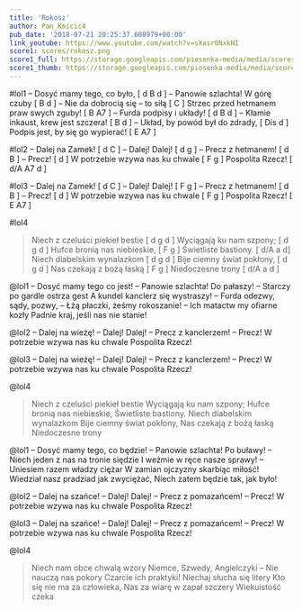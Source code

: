```yaml
---
title: 'Rokosz'
author: Pan_Kmicic4
pub_date: '2018-07-21 20:25:37.608979+00:00'
link_youtube: https://www.youtube.com/watch?v=sXasr0NxkNI
score1: scores/rokosz.png
score1_full: https://storage.googleapis.com/piosenka-media/media/scores/rokosz.png
score1_thumb: https://storage.googleapis.com/piosenka-media/media/scores/rokosz.png.180x0_q85_upscale.png
---
```


#lol1
– Dosyć mamy tego, co było, [ d B d ]
– Panowie szlachta! W górę czuby [ B d ]
– Nie da dobrocią się – to siłą [ C ]
Strzec przed hetmanem praw swych zguby! [ B A7 ]
– Furda podpisy i układy! [ d B d ]
– Kłamie inkaust, krew jest szczera! [ B d ]
– Układ, by powód był do zdrady, [ Dis d ]
Podpis jest, by się go wypierać! [ E A7 ]

#lol2
– Dalej na Zamek! [ d C ]
– Dalej! Dalej! [ d g ]
– Precz z hetmanem! [ d B ]
– Precz! [ d ]
W potrzebie wzywa nas ku chwale [ F g ]
Pospolita Rzecz! [ d/A A7 d ]

#lol3
– Dalej na Zamek! [ d C ]
– Dalej! Dalej! [ F g ]
– Precz z hetmanem!  [ d B ]
– Precz! [ d ] 
W potrzebie wzywa nas ku chwale [ F g ] 
Pospolita Rzecz! [ E A7 ]

#lol4
>Niech z czeluści piekieł bestie [ d g d ]
>Wyciągają ku nam szpony; [ d g d ]
>Hufce bronią nas niebieskie, [ F g ]
>Świetliste bastiony. [ d/A a d]
>Niech diabelskim wynalazkom [ d g d ]
>Bije ciemny świat pokłony, [ d g d ]
>Nas czekają z bożą łaską [ F g ]
>Niedoczesne trony [ d/A a d ]

@lol1
– Dosyć mamy tego co jest!
– Panowie szlachta! Do pałaszy!
– Starczy po gardle ostrza gest
A kundel kanclerz się wystraszy!
– Furda odezwy, sądy, pozwy,
– Łżą płaczki, żeśmy rokoszanie!
– Ich matactw my ofiarne kozły
Padnie kraj, jeśli nas nie stanie!

@lol2
– Dalej na wieżę!
– Dalej! Dalej!
– Precz z kanclerzem!
– Precz!
W potrzebie wzywa nas ku chwale
Pospolita Rzecz!

@lol3
– Dalej na wieżę!
– Dalej! Dalej!
– Precz z kanclerzem!
– Precz!
W potrzebie wzywa nas ku chwale
Pospolita Rzecz!

@lol4
>Niech z czeluści piekieł bestie
>Wyciągają ku nam szpony;
>Hufce bronią nas niebieskie,
>Świetliste bastiony.
>Niech diabelskim wynalazkom
>Bije ciemny świat pokłony,
>Nas czekają z bożą łaską
>Niedoczesne trony

@lol1
– Dosyć mamy tego, co będzie!
– Panowie szlachta! Po buławy!
– Niech jeden z nas na tronie siędzie
I weźmie w ręce nasze sprawy!
– Uniesiem razem władzy ciężar
W zamian ojczyzny skarbiąc miłość!
Wiedział nasz pradziad jak zwyciężać,
Niech zatem będzie tak, jak było!

@lol2
– Dalej na szańce!
– Dalej! Dalej!
– Precz z pomazańcem!
– Precz!
W potrzebie wzywa nas ku chwale
Pospolita Rzecz!

@lol3
– Dalej na szańce!
– Dalej! Dalej!
– Precz z pomazańcem!
– Precz!
W potrzebie wzywa nas ku chwale
Pospolita Rzecz!

@lol4
>Niech nam obce chwalą wzory
>Niemce, Szwedy, Angielczyki –
>Nie nauczą nas pokory
>Czarcie ich praktyki!
>Niechaj słucha się litery
>Kto się nie ma za człowieka,
>Nas za wiarę w zapał szczery
>Wiekuistość czeka
